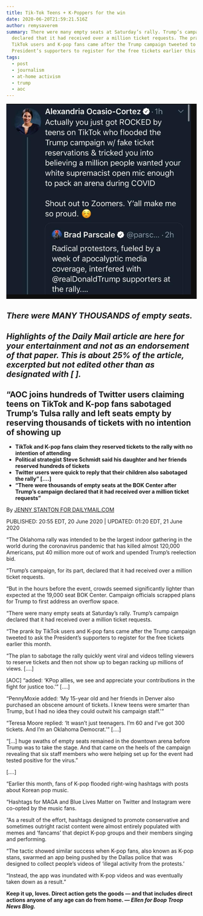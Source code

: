 ```yaml
---
title: Tik-Tok Teens + K-Poppers for the win
date: 2020-06-20T21:59:21.516Z
author: remysaverem
summary: There were many empty seats at Saturday’s rally. Trump’s campaign
  declared that it had received over a million ticket requests. The prank by
  TikTok users and K-pop fans came after the Trump campaign tweeted to ask the
  President’s supporters to register for the free tickets earlier this month...
tags:
  - post
  - journalism
  - at-home activism
  - trump
  - aoc
---
```

![tiktok](/static/img/tiktok-1-.png)

## ***There were MANY THOUSANDS of empty seats.***

## ***Highlights of the Daily Mail article are here for your entertainment and not as an endorsement of that paper. This is about 25% of the article, excerpted but not edited other than as designated with \[ ].***

## “AOC joins hundreds of Twitter users claiming teens on TikTok and K-pop fans sabotaged Trump’s Tulsa rally and left seats empty by reserving thousands of tickets with no intention of showing up

* **TikTok and K-pop fans claim they reserved tickets to the rally with no intention of attending**
* **Political strategist Steve Schmidt said his daughter and her friends reserved hundreds of tickets**
* **Twitter users were quick to reply that their children also sabotaged the rally” \[….]**
* **“There were thousands of empty seats at the BOK Center after Trump’s campaign declared that it had received over a million ticket requests”**

By [JENNY STANTON FOR DAILYMAIL.COM](https://www.dailymail.co.uk/home/search.html?s=&authornamef=Jenny+Stanton+For+Dailymail.com)

PUBLISHED: 20:55 EDT, 20 June 2020 | UPDATED: 01:20 EDT, 21 June 2020

“The Oklahoma rally was intended to be the largest indoor gathering in the world during the coronavirus pandemic that has killed almost 120,000 Americans, put 40 million more out of work and upended Trump’s reelection bid.

“Trump’s campaign, for its part, declared that it had received over a million ticket requests.

“But in the hours before the event, crowds seemed significantly lighter than expected at the 19,000 seat BOK Center. Campaign officials scrapped plans for Trump to first address an overflow space.

“There were many empty seats at Saturday’s rally. Trump’s campaign declared that it had received over a million ticket requests.

“The prank by TikTok users and K-pop fans came after the Trump campaign tweeted to ask the President’s supporters to register for the free tickets earlier this month.

“The plan to sabotage the rally quickly went viral and videos telling viewers to reserve tickets and then not show up to began racking up millions of views. \[….]

\[AOC] “added: ‘KPop allies, we see and appreciate your contributions in the fight for justice too.'” \[….]

“PennyMoxie added: ‘My 15-year old and her friends in Denver also purchased an obscene amount of tickets. I knew teens were smarter than Trump, but I had no idea they could outwit his campaign staff.'”

“Teresa Moore replied: ‘It wasn’t just teenagers. I’m 60 and I’ve got 300 tickets. And I’m an Oklahoma Democrat.'” \[….]

“\[…] huge swaths of empty seats remained in the downtown arena before Trump was to take the stage. And that came on the heels of the campaign revealing that six staff members who were helping set up for the event had tested positive for the virus.”

\[….]

“Earlier this month, fans of K-pop flooded right-wing hashtags with posts about Korean pop music.

“Hashtags for MAGA and Blue Lives Matter on Twitter and Instagram were co-opted by the music fans.

“As a result of the effort, hashtags designed to promote conservative and sometimes outright racist content were almost entirely populated with memes and ‘fancams’ that depict K-pop groups and their members singing and performing.

“The tactic showed similar success when K-pop fans, also known as K-pop stans, swarmed an app being pushed by the Dallas police that was designed to collect people’s videos of ‘illegal activity from the protests.’

“Instead, the app was inundated with K-pop videos and was eventually taken down as a result.”

**Keep it up, loves. Direct action gets the goods — and that includes direct actions anyone of any age can do from home. — *Ellen for Boop Troop News Blog.***

<!--EndFragment-->